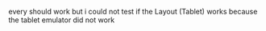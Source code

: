 every should work but i could not test if the Layout (Tablet) works because the tablet emulator did not work
